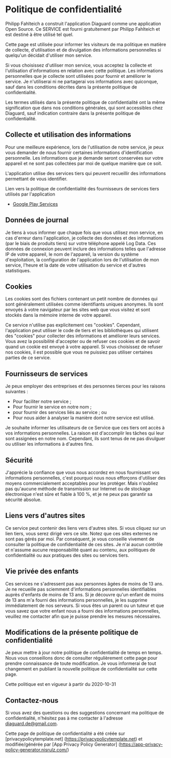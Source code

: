 # Politique de confidentialité

Philipp Fahlteich a construit l'application Diaguard comme une application Open Source. Ce SERVICE est fourni gratuitement par Philipp Fahlteich et est destiné à être utilisé tel quel.

Cette page est utilisée pour informer les visiteurs de ma politique en matière de collecte, d'utilisation et de divulgation des informations personnelles si quelqu'un décidait d'utiliser mon service.

Si vous choisissez d'utiliser mon service, vous acceptez la collecte et l'utilisation d'informations en relation avec cette politique. Les informations personnelles que je collecte sont utilisées pour fournir et améliorer le service. Je n'utiliserai ni ne partagerai vos informations avec quiconque, sauf dans les conditions décrites dans la présente politique de confidentialité.

Les termes utilisés dans la présente politique de confidentialité ont la même signification que dans nos conditions générales, qui sont accessibles chez Diaguard, sauf indication contraire dans la présente politique de confidentialité.

## Collecte et utilisation des informations

Pour une meilleure expérience, lors de l'utilisation de notre service, je peux vous demander de nous fournir certaines informations d'identification personnelle. Les informations que je demande seront conservées sur votre appareil et ne sont pas collectées par moi de quelque manière que ce soit.

L'application utilise des services tiers qui peuvent recueillir des informations permettant de vous identifier.

Lien vers la politique de confidentialité des fournisseurs de services tiers utilisés par l'application

* [Google Play Services](https://www.google.com/policies/privacy/)

## Données de journal

Je tiens à vous informer que chaque fois que vous utilisez mon service, en cas d'erreur dans l'application, je collecte des données et des informations (par le biais de produits tiers) sur votre téléphone appelé Log Data. Ces données de connexion peuvent inclure des informations telles que l'adresse IP de votre appareil, le nom de l'appareil, la version du système d'exploitation, la configuration de l'application lors de l'utilisation de mon service, l'heure et la date de votre utilisation du service et d'autres statistiques.

## Cookies

Les cookies sont des fichiers contenant un petit nombre de données qui sont généralement utilisées comme identifiants uniques anonymes. Ils sont envoyés à votre navigateur par les sites web que vous visitez et sont stockés dans la mémoire interne de votre appareil.

Ce service n'utilise pas explicitement ces "cookies". Cependant, l'application peut utiliser le code de tiers et les bibliothèques qui utilisent des "cookies" pour collecter des informations et améliorer leurs services. Vous avez la possibilité d'accepter ou de refuser ces cookies et de savoir quand un cookie est envoyé à votre appareil. Si vous choisissez de refuser nos cookies, il est possible que vous ne puissiez pas utiliser certaines parties de ce service.

## Fournisseurs de services

Je peux employer des entreprises et des personnes tierces pour les raisons suivantes :

* Pour faciliter notre service ;
* Pour fournir le service en notre nom ;
* pour fournir des services liés au service ; ou
* Pour nous aider à analyser la manière dont notre service est utilisé.

Je souhaite informer les utilisateurs de ce Service que ces tiers ont accès à vos informations personnelles. La raison est d'accomplir les tâches qui leur sont assignées en notre nom. Cependant, ils sont tenus de ne pas divulguer ou utiliser les informations à d'autres fins.

## Sécurité

J'apprécie la confiance que vous nous accordez en nous fournissant vos informations personnelles, c'est pourquoi nous nous efforçons d'utiliser des moyens commercialement acceptables pour les protéger. Mais n'oubliez pas qu'aucune méthode de transmission sur Internet ou de stockage électronique n'est sûre et fiable à 100 %, et je ne peux pas garantir sa sécurité absolue.

## Liens vers d'autres sites

Ce service peut contenir des liens vers d'autres sites. Si vous cliquez sur un lien tiers, vous serez dirigé vers ce site. Notez que ces sites externes ne sont pas gérés par moi. Par conséquent, je vous conseille vivement de consulter la politique de confidentialité de ces sites. Je n'ai aucun contrôle et n'assume aucune responsabilité quant au contenu, aux politiques de confidentialité ou aux pratiques des sites ou services tiers.

## Vie privée des enfants

Ces services ne s'adressent pas aux personnes âgées de moins de 13 ans. Je ne recueille pas sciemment d'informations personnelles identifiables auprès d'enfants de moins de 13 ans. Si je découvre qu'un enfant de moins de 13 ans m'a fourni des informations personnelles, je les supprime immédiatement de nos serveurs. Si vous êtes un parent ou un tuteur et que vous savez que votre enfant nous a fourni des informations personnelles, veuillez me contacter afin que je puisse prendre les mesures nécessaires.

## Modifications de la présente politique de confidentialité

Je peux mettre à jour notre politique de confidentialité de temps en temps. Nous vous conseillons donc de consulter régulièrement cette page pour prendre connaissance de toute modification. Je vous informerai de tout changement en publiant la nouvelle politique de confidentialité sur cette page.

Cette politique est en vigueur à partir du 2020-10-31

## Contactez-nous

Si vous avez des questions ou des suggestions concernant ma politique de confidentialité, n'hésitez pas à me contacter à l'adresse diaguard.de@gmail.com.

Cette page de politique de confidentialité a été créée sur [privacypolicytemplate.net] (https://privacypolicytemplate.net) et modifiée/générée par [App Privacy Policy Generator] (https://app-privacy-policy-generator.nisrulz.com/)